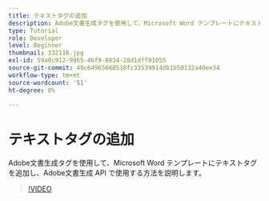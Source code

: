 ```yaml
---
title: テキストタグの追加
description: Adobe文書生成タグを使用して、Microsoft Word テンプレートにテキストタグを追加し、Adobe文書生成 API で使用する方法を説明します
type: Tutorial
role: Developer
level: Beginner
thumbnail: 332116.jpg
exl-id: 59a0c912-9965-4bf9-8834-28d1dff91055
source-git-commit: 49c64965668518fc33539914db1b50132a40ee34
workflow-type: tm+mt
source-wordcount: '51'
ht-degree: 0%

---
```


# テキストタグの追加

Adobe文書生成タグを使用して、Microsoft Word テンプレートにテキストタグを追加し、Adobe文書生成 API で使用する方法を説明します。

>[!VIDEO](https://video.tv.adobe.com/v/332116?hidetitle=true)
